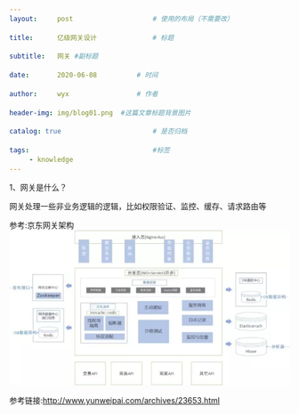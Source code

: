 ```yaml
---
layout:     post   				    # 使用的布局（不需要改）

title:      亿级网关设计				# 标题 

subtitle:   网关 #副标题

date:       2020-06-08			# 时间

author:     wyx					# 作者

header-img: img/blog01.png 	#这篇文章标题背景图片

catalog: true 						# 是否归档

tags:								#标签
     - knowledge
---
```


1、网关是什么？

网关处理一些非业务逻辑的逻辑，比如权限验证、监控、缓存、请求路由等

参考:京东网关架构![](img/网关.jpg)

参考链接:<http://www.yunweipai.com/archives/23653.html>